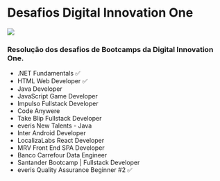 # Desafios Digital Innovation One

<img src="https://i.redd.it/1uuc9by3a5571.jpg" />

### Resolução dos desafios de Bootcamps da Digital Innovation One.
* .NET Fundamentals ✅ 
* HTML Web Developer ✅ 
* Java Developer
* JavaScript Game Developer
* Impulso Fullstack Developer
* Code Anywere
* Take Blip Fullstack Developer
* everis New Talents - Java
* Inter Android Developer
* LocalizaLabs React Developer
* MRV Front End SPA Developer
* Banco Carrefour Data Engineer
* Santander Bootcamp | Fullstack Developer
* everis Quality Assurance Beginner #2 ✅ 
